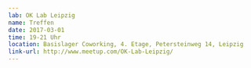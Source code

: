 ```yaml
---
lab: OK Lab Leipzig
name: Treffen
date: 2017-03-01
time: 19-21 Uhr
location: Basislager Coworking, 4. Etage, Petersteinweg 14, Leipzig
link-url: http://www.meetup.com/OK-Lab-Leipzig/
---
```

